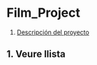 # Film_Project



1. [Descripción del proyecto](#Descripcióndelproyecto)


## 1. Veure llista<a name="Descripcióndelproyecto"></a>
